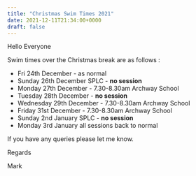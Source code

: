```yaml
---
title: "Christmas Swim Times 2021"
date: 2021-12-11T21:34:00+0000
draft: false
---
```

Hello Everyone

Swim times over the Christmas break are as follows :

- Fri 24th December - as normal
- Sunday 26th December SPLC - **no session**
- Monday 27th December - 7.30-8.30am Archway School
- Tuesday 28th December - **no session**
- Wednesday 29th December - 7.30-8.30am Archway School
- Friday 31st December - 7.30-8.30am Archway School
- Sunday 2nd January SPLC - **no session**
- Monday 3rd January all sessions back to normal

If you have any queries please let me know. 

Regards

Mark
<!--more-->
